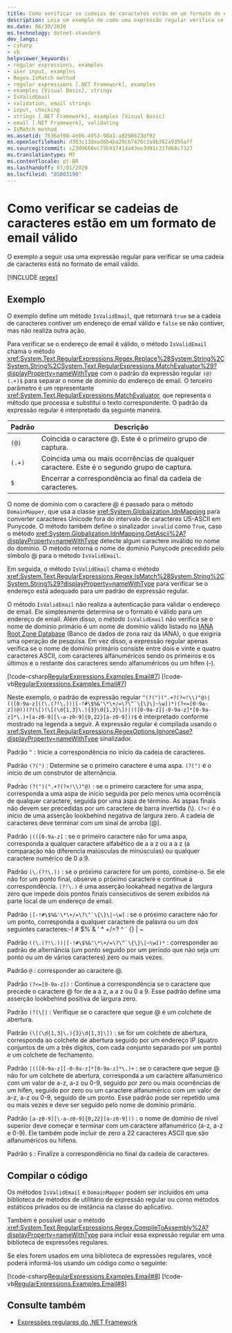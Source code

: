 ```yaml
---
title: Como verificar se cadeias de caracteres estão em um formato de email válido
description: Leia um exemplo de como uma expressão regular verifica se as cadeias de caracteres estão em um formato de email válido no .NET.
ms.date: 06/30/2020
ms.technology: dotnet-standard
dev_langs:
- csharp
- vb
helpviewer_keywords:
- regular expressions, examples
- user input, examples
- Regex.IsMatch method
- regular expressions [.NET Framework], examples
- examples [Visual Basic], strings
- IsValidEmail
- validation, email strings
- input, checking
- strings [.NET Framework], examples [Visual Basic]
- email [.NET Framework], validating
- IsMatch method
ms.assetid: 7536af08-4e86-4953-98a1-a8298623df92
ms.openlocfilehash: d303c13dead6b4ba29cb7476c2a9b382a9395aff
ms.sourcegitcommit: c23d9666ec75b91741da43ee3d91c317d68c7327
ms.translationtype: MT
ms.contentlocale: pt-BR
ms.lasthandoff: 07/01/2020
ms.locfileid: "85803190"
---
```

# <a name="how-to-verify-that-strings-are-in-valid-email-format"></a>Como verificar se cadeias de caracteres estão em um formato de email válido

O exemplo a seguir usa uma expressão regular para verificar se uma cadeia de caracteres está no formato de email válido.

[!INCLUDE [regex](../../../includes/regex.md)]

## <a name="example"></a>Exemplo

O exemplo define um método `IsValidEmail`, que retornará `true` se a cadeia de caracteres contiver um endereço de email válido e `false` se não contiver, mas não realiza outra ação.

Para verificar se o endereço de email é válido, o método `IsValidEmail` chama o método <xref:System.Text.RegularExpressions.Regex.Replace%28System.String%2CSystem.String%2CSystem.Text.RegularExpressions.MatchEvaluator%29?displayProperty=nameWithType> com o padrão da expressão regular `(@)(.+)$` para separar o nome de domínio do endereço de email. O terceiro parâmetro é um representante <xref:System.Text.RegularExpressions.MatchEvaluator>, que representa o método que processa e substitui o texto correspondente. O padrão da expressão regular é interpretado da seguinte maneira.

|Padrão|Descrição|
|-------------|-----------------|
|`(@)`|Coincida o caractere @. Este é o primeiro grupo de captura.|
|`(.+)`|Coincida uma ou mais ocorrências de qualquer caractere. Este é o segundo grupo de captura.|
|`$`|Encerrar a correspondência ao final da cadeia de caracteres.|

O nome de domínio com o caractere @ é passado para o método `DomainMapper`, que usa a classe <xref:System.Globalization.IdnMapping> para converter caracteres Unicode fora do intervalo de caracteres US-ASCII em Punycode. O método também define o sinalizador `invalid` como `True`, caso o método <xref:System.Globalization.IdnMapping.GetAscii%2A?displayProperty=nameWithType> detecte algum caractere inválido no nome do domínio. O método retorna o nome de domínio Punycode precedido pelo símbolo @ para o método `IsValidEmail`.

Em seguida, o método `IsValidEmail` chama o método <xref:System.Text.RegularExpressions.Regex.IsMatch%28System.String%2CSystem.String%29?displayProperty=nameWithType> para verificar se o endereço está adequado para um padrão de expressão regular.

O método `IsValidEmail` não realiza a autenticação para validar o endereço de email. Ele simplesmente determina se o formato é válido para um endereço de email. Além disso, o método `IsValidEmail` não verifica se o nome de domínio primário é um nome de domínio válido listado no [IANA Root Zone Database](https://www.iana.org/domains/root/db) (Banco de dados de zona raiz da IANA), o que exigiria uma operação de pesquisa. Em vez disso, a expressão regular apenas verifica se o nome de domínio primário consiste entre dois e vinte e quatro caracteres ASCII, com caracteres alfanuméricos sendo os primeiros e os últimos e o restante dos caracteres sendo alfanuméricos ou um hífen (-).

[!code-csharp[RegularExpressions.Examples.Email#7](../../../samples/snippets/csharp/VS_Snippets_CLR/RegularExpressions.Examples.Email/cs/example4.cs#7)]
[!code-vb[RegularExpressions.Examples.Email#7](../../../samples/snippets/visualbasic/VS_Snippets_CLR/RegularExpressions.Examples.Email/vb/example4.vb#7)]

Neste exemplo, o padrão de expressão regular ``^(?(")(".+?(?<!\\)"@)|(([0-9a-z]((\.(?!\.))|[-!#\$%&'\*\+/=\?\^`\{\}\|~\w])*)(?<=[0-9a-z])@))(?(\[)(\[(\d{1,3}\.){3}\d{1,3}\])|(([0-9a-z][-0-9a-z]*[0-9a-z]*\.)+[a-z0-9][\-a-z0-9]{0,22}[a-z0-9]))$`` é interpretado conforme mostrado na legenda a seguir. A expressão regular é compilada usando o <xref:System.Text.RegularExpressions.RegexOptions.IgnoreCase?displayProperty=nameWithType> sinalizador.

Padrão `^` : Inicie a correspondência no início da cadeia de caracteres.

Padrão `(?(")` : Determine se o primeiro caractere é uma aspa. `(?(")` é o início de um construtor de alternância.

Padrão `(?(")(".+?(?<!\\)"@)` : se o primeiro caractere for uma aspa, corresponda a uma aspa de início seguida por pelo menos uma ocorrência de qualquer caractere, seguida por uma aspa de término. As aspas finais não devem ser precedidas por um caractere de barra invertida (\\). `(?<!` é o início de uma asserção lookbehind negativa de largura zero. A cadeia de caracteres deve terminar com um sinal de arroba (@).

Padrão `|(([0-9a-z]` : se o primeiro caractere não for uma aspa, corresponda a qualquer caractere alfabético de a a z ou a a z (a comparação não diferencia maiúsculas de minúsculas) ou qualquer caractere numérico de 0 a 9.

Padrão `(\.(?!\.))` : se o próximo caractere for um ponto, combine-o. Se ele não for um ponto final, observe o próximo caractere e continue a correspondência. `(?!\.)` é uma asserção lookahead negativa de largura zero que impede dois pontos finais consecutivos de serem exibidos na parte local de um endereço de email.

Padrão ``|[-!#\$%&'\*\+/=\?\^`\{\}\|~\w]`` : se o próximo caractere não for um ponto, corresponda a qualquer caractere de palavra ou um dos seguintes caracteres:-! # $% & ' \* +/=? ^ \` {} | ~

Padrão ``((\.(?!\.))|[-!#\$%&'\*\+/=\?\^`\{\}\|~\w])*`` : corresponder ao padrão de alternância (um ponto seguido por um período que não seja um ponto ou um de vários caracteres) zero ou mais vezes.

Padrão `@` : corresponder ao caractere @.

Padrão `(?<=[0-9a-z])` : Continue a correspondência se o caractere que precede o caractere @ for de a a z, a a z ou 0 a 9. Esse padrão define uma asserção lookbehind positiva de largura zero.

Padrão `(?(\[)` : Verifique se o caractere que segue @ é um colchete de abertura.

Padrão `(\[(\d{1,3}\.){3}\d{1,3}\])` : se for um colchete de abertura, corresponda ao colchete de abertura seguido por um endereço IP (quatro conjuntos de um a três dígitos, com cada conjunto separado por um ponto) e um colchete de fechamento.

Padrão `|(([0-9a-z][-0-9a-z]*[0-9a-z]*\.)+` : se o caractere que segue @ não for um colchete de abertura, corresponda a um caractere alfanumérico com um valor de a-z, a-z ou 0-9, seguido por zero ou mais ocorrências de um hífen, seguido por zero ou um caractere alfanumérico com um valor de a-z, a-z ou 0-9, seguido de um ponto. Esse padrão pode ser repetido uma ou mais vezes e deve ser seguido pelo nome de domínio primário.

Padrão `[a-z0-9][\-a-z0-9]{0,22}[a-z0-9]))` : o nome de domínio de nível superior deve começar e terminar com um caractere alfanumérico (a-z, a-z e 0-9). Ele também pode incluir de zero a 22 caracteres ASCII que são alfanuméricos ou hifens.

Padrão `$` : Finalize a correspondência no final da cadeia de caracteres.

## <a name="compile-the-code"></a>Compilar o código

Os métodos `IsValidEmail` e `DomainMapper` podem ser incluídos em uma biblioteca de métodos de utilitário de expressão regular ou como métodos estáticos privados ou de instância na classe do aplicativo.

Também é possível usar o método <xref:System.Text.RegularExpressions.Regex.CompileToAssembly%2A?displayProperty=nameWithType> para incluir essa expressão regular em uma biblioteca de expressões regulares.

Se eles forem usados em uma biblioteca de expressões regulares, você poderá informá-los usando um código como o seguinte:

[!code-csharp[RegularExpressions.Examples.Email#8](../../../samples/snippets/csharp/VS_Snippets_CLR/RegularExpressions.Examples.Email/cs/example4.cs#8)]
[!code-vb[RegularExpressions.Examples.Email#8](../../../samples/snippets/visualbasic/VS_Snippets_CLR/RegularExpressions.Examples.Email/vb/example4.vb#8)]

## <a name="see-also"></a>Consulte também

- [Expressões regulares do .NET Framework](regular-expressions.md)
